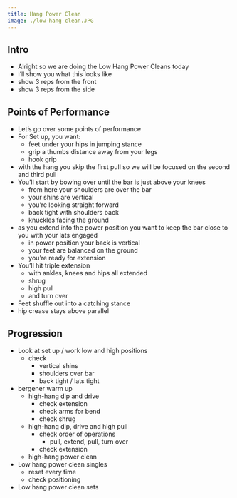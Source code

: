 ```yaml
---
title: Hang Power Clean
image: ./low-hang-clean.JPG
---
```


## Intro
- Alright so we are doing the Low Hang Power Cleans today
- I’ll show you what this looks like
- show 3 reps from the front
- show 3 reps from the side

## Points of Performance
- Let’s go over some points of performance
- For Set up, you want:
    - feet under your hips in jumping stance
    - grip a thumbs distance away from your legs
    - hook grip
- with the hang you skip the first pull so we will be focused on the second and third pull
- You’ll start by bowing over until the bar is just above your knees
    - from here your shoulders are over the bar
    - your shins are vertical
    - you’re looking straight forward
    - back tight with shoulders back
    - knuckles facing the ground
- as you extend into the power position you want to keep the bar close to you with your lats engaged
    - in power position your back is vertical
    - your feet are balanced on the ground
    - you’re ready for extension
- You’ll hit triple extension 
    - with ankles, knees and hips all extended
    - shrug
    - high pull
    - and turn over
- Feet shuffle out into a catching stance
- hip crease stays above parallel
## Progression
- Look at set up / work low and high positions
  - check
    - vertical shins
    - shoulders over bar
    - back tight / lats tight
- bergener warm up
  - high-hang dip and drive
    - check extension
    - check arms for bend
    - check shrug
  - high-hang dip, drive and high pull
    - check order of  operations
      - pull, extend, pull, turn over
    - check extension
  - high-hang power clean
- Low hang power clean singles
  - reset every time
  - check positioning
- Low hang power clean sets

